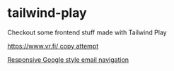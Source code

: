 # tailwind-play
Checkout some frontend stuff made with Tailwind Play 

[https://www.vr.fi/ copy attempt](https://play.tailwindcss.com/pIU4gfigz7?size=1470x1340)

[Responsive Google style email navigation](https://play.tailwindcss.com/6x4rKTKh0F?size=786x611)
